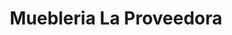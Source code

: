 ---
title: "Muebleria La Proveedora"
url: /san-juan-de-tibas/muebleria-la-proveedora/
shop: muebles
---